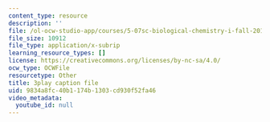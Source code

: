 ```yaml
---
content_type: resource
description: ''
file: /ol-ocw-studio-app/courses/5-07sc-biological-chemistry-i-fall-2013/9834a8fc40b1174b1303cd930f52fa46_6MaMdzo416w.srt
file_size: 10912
file_type: application/x-subrip
learning_resource_types: []
license: https://creativecommons.org/licenses/by-nc-sa/4.0/
ocw_type: OCWFile
resourcetype: Other
title: 3play caption file
uid: 9834a8fc-40b1-174b-1303-cd930f52fa46
video_metadata:
  youtube_id: null
---
```

